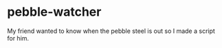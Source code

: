 pebble-watcher
==============

My friend wanted to know when the pebble steel is out so I made a script for him.
